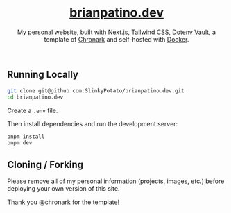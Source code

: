<div align="center">
    <a href="https://brianpatino.dev"><h1 align="center">brianpatino.dev</h1></a>
    
My personal website, built with [Next.js](https://nextjs.org/), [Tailwind CSS](https://tailwindcss.com/), [Dotenv Vault](https://vault.dotenv.org/), a template of [Chronark](https://chronark.com/) and self-hosted with [Docker](https://www.docker.com/).

</div>

<br/>

## Running Locally


```bash
git clone git@github.com:SlinkyPotato/brianpatino.dev.git
cd brianpatino.dev
```


Create a `.env` file.

Then install dependencies and run the development server:
```bash
pnpm install
pnpm dev
```


## Cloning / Forking

Please remove all of my personal information (projects, images, etc.) before deploying your own version of this site.

Thank you @chronark for the template!
